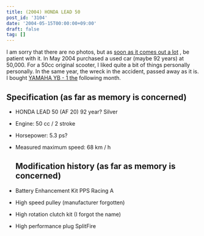 ```yaml
---
title: (2004) HONDA LEAD 50
post_id: '3104'
date: '2004-05-15T00:00:00+09:00'
draft: false
tag: []
---
```


I am sorry that there are no photos, but as [soon as it comes out a lot](http://images.google.co.jp/images?q=HONDA+LEAD50+1992) , be patient with it. In May 2004 purchased a used car (maybe 92 years) at 50,000. For a 50cc original scooter, I liked quite a bit of things personally personally. In the same year, the wreck in the accident, passed away as it is. I bought [YAMAHA YB - 1 the](/tag/yb-1) following month.

## Specification (as far as memory is concerned)

*   HONDA LEAD 50 (AF 20) 92 year? Silver
*   Engine: 50 cc / 2 stroke
*   Horsepower: 5.3 ps?
*   Measured maximum speed: 68 km / h
    
    ## Modification history (as far as memory is concerned)
    
*   Battery Enhancement Kit PPS Racing A
    
*   High speed pulley (manufacturer forgotten)
*   High rotation clutch kit (I forgot the name)
*   High performance plug SplitFire